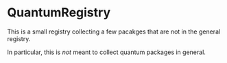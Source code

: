 # QuantumRegistry

This is a small registry collecting a few pacakges that are not in the general registry.

In particular, this is *not* meant to collect quantum packages in general.


